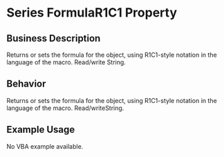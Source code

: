 # Series FormulaR1C1 Property

## Business Description
Returns or sets the formula for the object, using R1C1-style notation in the language of the macro. Read/write String.

## Behavior
Returns or sets the formula for the object, using R1C1-style notation in the language of the macro. Read/writeString.

## Example Usage
No VBA example available.